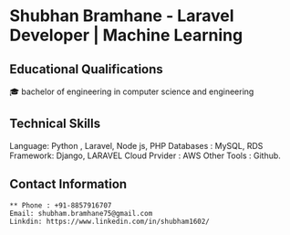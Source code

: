 # Shubhan Bramhane - Laravel Developer | Machine Learning



## Educational Qualifications
🎓 bachelor of engineering in computer science and engineering 


## Technical Skills
  Language: Python , Laravel, Node js, PHP
  Databases : MySQL, RDS
  Framework: Django, LARAVEL
  Cloud Prvider : AWS
  Other Tools : Github.


## Contact Information
    ** Phone : +91-8857916707
    Email: shubham.bramhane75@gmail.com
    Linkdin: https://www.linkedin.com/in/shubham1602/


